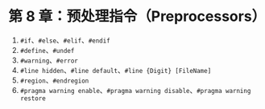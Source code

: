 # 第 8 章：预处理指令（Preprocessors）

   1. `#if`、`#else`、`#elif`、`#endif`
   2. `#define`、`#undef`
   3. `#warning`、`#error`
   4. `#line hidden`、`#line default`、`#line {Digit} [FileName]`
   5. `#region`、`#endregion`
   6. `#pragma warning enable`、`#pragma warning disable`、`#pragma warning restore`